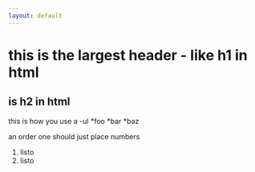 ```yaml
---
layout: default
---
```

# this is the largest header - like h1 in html
## is h2 in html
this is how you use a -ul
*foo
*bar
*baz

an order one should just place numbers
1. listo
2. listo